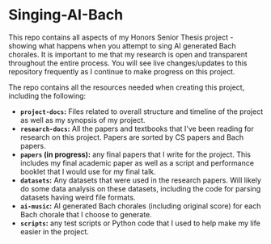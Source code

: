 # Singing-AI-Bach

This repo contains all aspects of my Honors Senior Thesis project - showing what happens when you attempt to sing AI generated Bach chorales. It is important to me that my research is open and transparent throughout the entire process. You will see live changes/updates to this repository frequently as I continue to make progress on this project.

The repo contains all the resources needed when creating this project, including the following:

* **`project-docs`:** Files related to overall structure and timeline of the project as well as my synopsis of my project.
* **`research-docs`:** All the papers and textbooks that I've been reading for research on this project. Papers are sorted by CS papers and Bach papers. 
* **`papers` (in progress):** any final papers that I write for the project. This includes my final academic paper as well as a script and performance booklet that I would use for my final talk.
* **`datasets`:** Any datasets that were used in the research papers. Will likely do some data analysis on these datasets, including the code for parsing datasets having weird file formats.
* **`ai-music`:** AI generated Bach chorales (including original score) for each Bach chorale that I choose to generate.
* **`scripts`:** any test scripts or Python code that I used to help make my life easier in the project.
